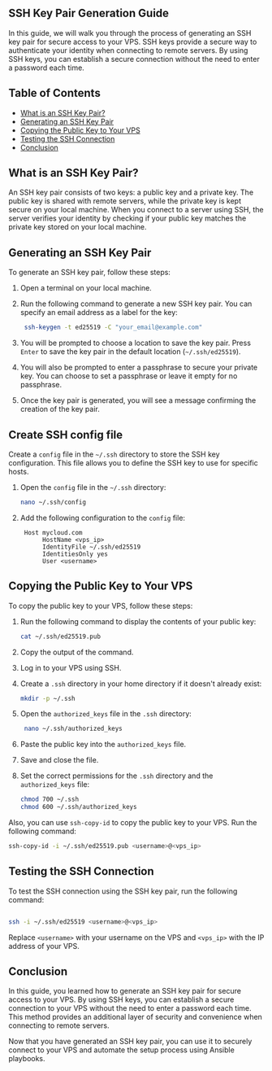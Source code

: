 ## SSH Key Pair Generation Guide

In this guide, we will walk you through the process of generating an SSH key pair for secure access to your VPS. SSH keys provide a secure way to authenticate your identity when connecting to remote servers. By using SSH keys, you can establish a secure connection without the need to enter a password each time.

## Table of Contents

- [What is an SSH Key Pair?](#what-is-an-ssh-key-pair)
- [Generating an SSH Key Pair](#generating-an-ssh-key-pair)
- [Copying the Public Key to Your VPS](#copying-the-public-key-to-your-vps)
- [Testing the SSH Connection](#testing-the-ssh-connection)
- [Conclusion](#conclusion)

## What is an SSH Key Pair?

An SSH key pair consists of two keys: a public key and a private key. The public key is shared with remote servers, while the private key is kept secure on your local machine. When you connect to a server using SSH, the server verifies your identity by checking if your public key matches the private key stored on your local machine.

## Generating an SSH Key Pair

To generate an SSH key pair, follow these steps:

1. Open a terminal on your local machine.

2. Run the following command to generate a new SSH key pair. You can specify an email address as a label for the key:

   ```bash
    ssh-keygen -t ed25519 -C "your_email@example.com"
    ```

3. You will be prompted to choose a location to save the key pair. Press `Enter` to save the key pair in the default location (`~/.ssh/ed25519`).

4. You will also be prompted to enter a passphrase to secure your private key. You can choose to set a passphrase or leave it empty for no passphrase.

5. Once the key pair is generated, you will see a message confirming the creation of the key pair.

## Create SSH config file

Create a `config` file in the `~/.ssh` directory to store the SSH key configuration. This file allows you to define the SSH key to use for specific hosts.

1. Open the `config` file in the `~/.ssh` directory:

   ```bash
   nano ~/.ssh/config
   ```

2. Add the following configuration to the `config` file:

   ```
    Host mycloud.com
         HostName <vps_ip>
         IdentityFile ~/.ssh/ed25519
         IdentitiesOnly yes
         User <username>
    ```

## Copying the Public Key to Your VPS

To copy the public key to your VPS, follow these steps:

1. Run the following command to display the contents of your public key:

   ```bash
   cat ~/.ssh/ed25519.pub
   ```

2. Copy the output of the command.

3. Log in to your VPS using SSH.

4. Create a `.ssh` directory in your home directory if it doesn't already exist:

   ```bash
   mkdir -p ~/.ssh
   ```

5. Open the `authorized_keys` file in the `.ssh` directory:

   ```bash
    nano ~/.ssh/authorized_keys
    ```

6. Paste the public key into the `authorized_keys` file.

7. Save and close the file.

8. Set the correct permissions for the `.ssh` directory and the `authorized_keys` file:

   ```bash
   chmod 700 ~/.ssh
   chmod 600 ~/.ssh/authorized_keys
    ```

Also, you can use `ssh-copy-id` to copy the public key to your VPS. Run the following command:

```bash
ssh-copy-id -i ~/.ssh/ed25519.pub <username>@<vps_ip>
```

## Testing the SSH Connection

To test the SSH connection using the SSH key pair, run the following command:

```bash

ssh -i ~/.ssh/ed25519 <username>@<vps_ip>
```

Replace `<username>` with your username on the VPS and `<vps_ip>` with the IP address of your VPS.

## Conclusion

In this guide, you learned how to generate an SSH key pair for secure access to your VPS. By using SSH keys, you can establish a secure connection to your VPS without the need to enter a password each time. This method provides an additional layer of security and convenience when connecting to remote servers.

Now that you have generated an SSH key pair, you can use it to securely connect to your VPS and automate the setup process using Ansible playbooks.

